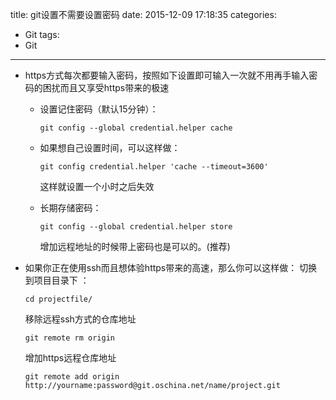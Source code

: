 title: git设置不需要设置密码
date: 2015-12-09 17:18:35
categories:
- Git
tags:
- Git
---

-	https方式每次都要输入密码，按照如下设置即可输入一次就不用再手输入密码的困扰而且又享受https带来的极速
	
	*	设置记住密码（默认15分钟）：
		```
		git config --global credential.helper cache
		```
	*	如果想自己设置时间，可以这样做：
		```
		git config credential.helper 'cache --timeout=3600'
		```
		这样就设置一个小时之后失效
	
	*	长期存储密码：
		```
		git config --global credential.helper store
		```
		增加远程地址的时候带上密码也是可以的。(推荐)



-	如果你正在使用ssh而且想体验https带来的高速，那么你可以这样做： 切换到项目目录下 ：
	```
	cd projectfile/
	```
	移除远程ssh方式的仓库地址
	```
	git remote rm origin
	```
	增加https远程仓库地址
	```
	git remote add origin http://yourname:password@git.oschina.net/name/project.git
	```
